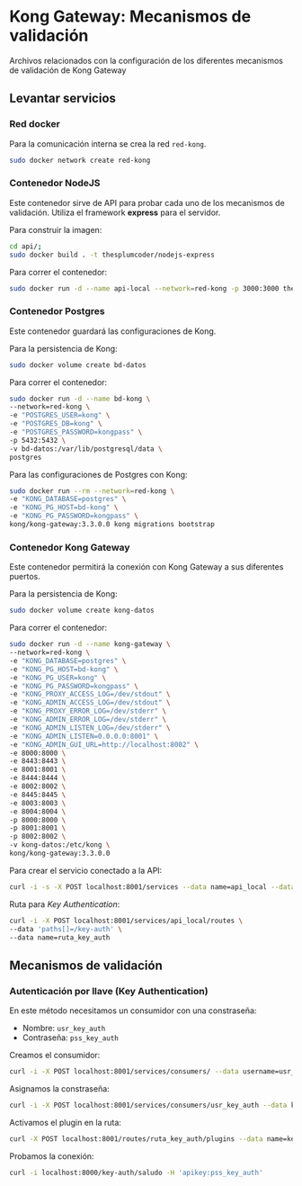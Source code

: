 # Kong Gateway: Mecanismos de validación
Archivos relacionados con la configuración de los diferentes mecanismos de validación de Kong Gateway

## Levantar servicios

### Red docker
Para la comunicación interna se crea la red `red-kong`.
```bash
sudo docker network create red-kong
```

### Contenedor NodeJS
Este contenedor sirve de API para probar cada uno de los mecanismos de validación. Utiliza el framework 
**express** para el servidor.

Para construir la imagen:
```bash
cd api/;
sudo docker build . -t thesplumcoder/nodejs-express
```

Para correr el contenedor:
```bash
sudo docker run -d --name api-local --network=red-kong -p 3000:3000 thesplumcoder/nodejs-express
```

### Contenedor Postgres
Este contenedor guardará las configuraciones de Kong.

Para la persistencia de Kong:
```bash
sudo docker volume create bd-datos
```

Para correr el contenedor:
```bash
sudo docker run -d --name bd-kong \
--network=red-kong \
-e "POSTGRES_USER=kong" \
-e "POSTGRES_DB=kong" \
-e "POSTGRES_PASSWORD=kongpass" \
-p 5432:5432 \
-v bd-datos:/var/lib/postgresql/data \
postgres
```

Para las configuraciones de Postgres con Kong:
```bash
sudo docker run --rm --network=red-kong \
-e "KONG_DATABASE=postgres" \
-e "KONG_PG_HOST=bd-kong" \
-e "KONG_PG_PASSWORD=kongpass" \
kong/kong-gateway:3.3.0.0 kong migrations bootstrap
```

### Contenedor Kong Gateway
Este contenedor permitirá la conexión con Kong Gateway a sus diferentes puertos.

Para la persistencia de Kong:
```bash
sudo docker volume create kong-datos
```

Para correr el contenedor:
```bash
sudo docker run -d --name kong-gateway \
--network=red-kong \
-e "KONG_DATABASE=postgres" \
-e "KONG_PG_HOST=bd-kong" \
-e "KONG_PG_USER=kong" \
-e "KONG_PG_PASSWORD=kongpass" \
-e "KONG_PROXY_ACCESS_LOG=/dev/stdout" \
-e "KONG_ADMIN_ACCESS_LOG=/dev/stdout" \
-e "KONG_PROXY_ERROR_LOG=/dev/stderr" \
-e "KONG_ADMIN_ERROR_LOG=/dev/stderr" \
-e "KONG_ADMIN_LISTEN_LOG=/dev/stderr" \
-e "KONG_ADMIN_LISTEN=0.0.0.0:8001" \
-e "KONG_ADMIN_GUI_URL=http://localhost:8002" \
-e 8000:8000 \
-e 8443:8443 \
-e 8001:8001 \
-e 8444:8444 \
-e 8002:8002 \
-e 8445:8445 \
-e 8003:8003 \
-e 8004:8004 \
-p 8000:8000 \
-p 8001:8001 \
-p 8002:8002 \
-v kong-datos:/etc/kong \
kong/kong-gateway:3.3.0.0
```

Para crear el servicio conectado a la API:
```bash
curl -i -s -X POST localhost:8001/services --data name=api_local --data url='http://api-local:3000'
```

Ruta para *Key Authentication*:
```bash
curl -i -X POST localhost:8001/services/api_local/routes \
--data 'paths[]=/key-auth' \
--data name=ruta_key_auth
```

## Mecanismos de validación

### Autenticación por llave (Key Authentication)
En este método necesitamos un consumidor con una constraseña:
+ Nombre: `usr_key_auth`
+ Contraseña: `pss_key_auth`

Creamos el consumidor:
```bash
curl -i -X POST localhost:8001/services/consumers/ --data username=usr_key_auth
```

Asignamos la constraseña:
```bash
curl -i -X POST localhost:8001/services/consumers/usr_key_auth --data key=pss_key_auth
```

Activamos el plugin en la ruta:
```bash
curl -X POST localhost:8001/routes/ruta_key_auth/plugins --data name=key-auth
```

Probamos la conexión:
```bash
curl -i localhost:8000/key-auth/saludo -H 'apikey:pss_key_auth'
```
